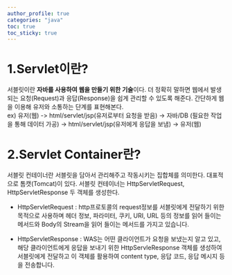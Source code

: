 ```yaml
---
author_profile: true
categories: "java"
toc: true
toc_sticky: true
---
```


# 1.Servlet이란?
서블릿이란 **자바를 사용하여 웹을 만들기 위한 기술**이다. 더 정확히 말하면 웹에서 발생되는 요청(Request)과 응답(Response)을 쉽게 관리할 수 있도록 해준다. 간단하게 웹을 이용해 유저와 소통하는 단계를 표현해본다.          
ex) 유저(웹) -> html/servlet/jsp(유저로부터 요청을 받음) -> 자바/DB (필요한 작업을 통해 데이터 가공) -> html/servlet/jsp(유저에게 응답을 보냄) -> 유저(웹)          

# 2.Servlet Container란?
서블릿 컨테이너란 서블릿을 담아서 관리해주고 작동시키는 집합체를 의미한다. 대표적으로 톰캣(Tomcat)이 있다. 서블릿 컨테이너는 HttpServletRequest, HttpServletResponse 두 객체를 생성한다.         

- HttpServletRequest : 
http프로토콜의 request정보를 서블릿에게 전달하기 위한 목적으로 사용하며 헤더 정보, 파라미터, 쿠키, URI, URL 등의 정보를 읽어 들이는 메서드와 Body의 Stream을 읽어 들이는 메서드를 가지고 있습니다.

- HttpServletResponse : 
WAS는 어떤 클라이언트가 요청을 보냈는지 알고 있고, 해당 클라이언트에게 응답을 보내기 위한 HttpServleResponse 객체를 생성하여 서블릿에게 전달하고 이 객체를 활용하여 content type, 응답 코드, 응답 메시지 등을 전송합니다.